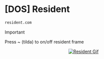 # [DOS] Resident

```bash
resident.com
```

> [!IMPORTANT]
> Press ~ (tilda) to on/off resident frame

<p align='center'>
    <a href='' rel='noopener'>
    <img src='https://github.com/lvbealr/_DOS_RESIDENT_/blob/main/gif/resident.gif' alt='Resident Gif'></a>
</p>

